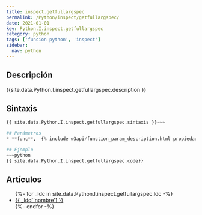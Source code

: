 ```yaml
---
title: inspect.getfullargspec
permalink: /Python/inspect/getfullargspec/
date: 2021-01-01
key: Python.I.inspect.getfullargspec
category: python
tags: ['funcion python', 'inspect']
sidebar: 
  nav: python
---
```


## Descripción
{{site.data.Python.I.inspect.getfullargspec.description }}

## Sintaxis
~~~python
{{ site.data.Python.I.inspect.getfullargspec.sintaxis }}~~~

## Parámetros
* **func**,  {% include w3api/function_param_description.html propiedad=site.data.Python.I.inspect.getfullargspec valor="func" %}

## Ejemplo
~~~python
{{ site.data.Python.I.inspect.getfullargspec.code}}
~~~

## Artículos
<ul>
{%- for _ldc in site.data.Python.I.inspect.getfullargspec.ldc -%}
   <li>
       <a href="{{_ldc['url'] }}">{{ _ldc['nombre'] }}</a>
   </li>
{%- endfor -%}
</ul>
